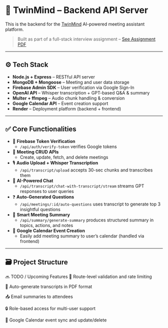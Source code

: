 # 🧠 TwinMind – Backend API Server

This is the backend for the [TwinMind](https://twinmind-frontend.onrender.com/) AI-powered meeting assistant platform.

> Built as part of a full-stack interview assignment – [See Assignment PDF](./Interview%20Assignment%20v2%20-%20TwinMind%20(1).pdf)

---

## ⚙️ Tech Stack

- **Node.js + Express** – RESTful API server
- **MongoDB + Mongoose** – Meeting and user data storage
- **Firebase Admin SDK** – User verification via Google Sign-In
- **OpenAI API** – Whisper transcription + GPT-based Q&A & summary
- **Multer + ffmpeg** – Audio chunk handling & conversion
- **Google Calendar API** – Event creation support
- **Render** – Deployment platform (backend + frontend)

---

## ✅ Core Functionalities

- 🔐 **Firebase Token Verification**
  - `/api/auth/verify-token` verifies Google tokens
- 📁 **Meeting CRUD APIs**
  - Create, update, fetch, and delete meetings
- 🎙 **Audio Upload + Whisper Transcription**
  - `/api/transcript/upload` accepts 30-sec chunks and transcribes them
- 💬 **AI-Powered Chat**
  - `/api/transcript/chat-with-transcript/stream` streams GPT responses to user queries
- ❓ **Auto-Generated Questions**
  - `/api/meetings/:id/auto-questions` uses transcript to generate top 3 insightful questions
- 🧠 **Smart Meeting Summary**
  - `/api/summary/generate-summary` produces structured summary in topics, actions, and notes
- 📅 **Google Calendar Event Creation**
  - Easily add meeting summary to user’s calendar (handled via frontend)

---

## 🗃 Project Structure

🔜 TODO / Upcoming Features
🧭 Route-level validation and rate limiting

📄 Auto-generate transcripts in PDF format

📤 Email summaries to attendees

🔒 Role-based access for multi-user support

📆 Google Calendar event sync and update/delete
